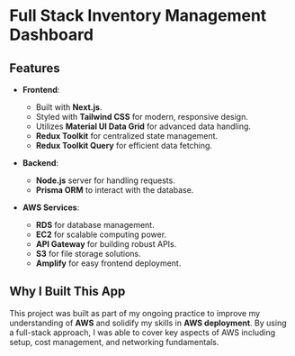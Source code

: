 # Full Stack Inventory Management Dashboard

## Features

- **Frontend**:
  - Built with **Next.js**.
  - Styled with **Tailwind CSS** for modern, responsive design.
  - Utilizes **Material UI Data Grid** for advanced data handling.
  - **Redux Toolkit** for centralized state management.
  - **Redux Toolkit Query** for efficient data fetching.
  
- **Backend**:
  - **Node.js** server for handling requests.
  - **Prisma ORM** to interact with the database.
  
- **AWS Services**:
  - **RDS** for database management.
  - **EC2** for scalable computing power.
  - **API Gateway** for building robust APIs.
  - **S3** for file storage solutions.
  - **Amplify** for easy frontend deployment.

## Why I Built This App

This project was built as part of my ongoing practice to improve my understanding of **AWS** and solidify my skills in **AWS deployment**. By using a full-stack approach, I was able to cover key aspects of AWS including setup, cost management, and networking fundamentals.
